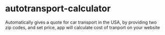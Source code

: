 # autotransport-calculator
Automatically gives a quote for car transport in the USA, by providing two zip codes, and set price, app will calculate cost of tranport on your website
